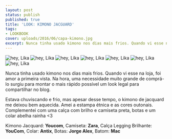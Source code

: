 ```yaml
---
layout: post
status: publish
published: true
title: 'LOOK: KIMONO JACGUARD'
tags:
- LOOKBOOK
cover: uploads/2016/06/capa-kimono.jpg
excerpt: Nunca tinha usado kimono nos dias mais frios. Quando vi esse na loja, foi amor a primeira vista. Na hora, uma necessidade muito grande de comprá-lo surgiu para montar o mais rápido possível um look legal para compartilhar no blog.
---
```


<img class="blog-post-image" src="{{ site.baseUrl }}/uploads/2016/06/lookkimonojacquard01-1024x893.jpg" alt="hey, Lika"/>

<img class="blog-post-image" src="{{ site.baseUrl }}/uploads/2016/06/lookkimonojacquard02-1024x792.jpg" alt="hey, Lika"/>

<img class="blog-post-image" src="{{ site.baseUrl }}/uploads/2016/06/lookkimonojacquard03-1024x760.jpg" alt="hey, Lika"/>

<img class="blog-post-image" src="{{ site.baseUrl }}/uploads/2016/06/lookkimonojacquard04-1024x682.jpg" alt="hey, Lika"/>

<img class="blog-post-image" src="{{ site.baseUrl }}/uploads/2016/06/lookkimonojacquard05-1024x682.jpg" alt="hey, Lika"/>

<img class="blog-post-image" src="{{ site.baseUrl }}/uploads/2016/06/lookkimonojacquard06-1024x683.jpg" alt="hey, Lika"/>

<img class="blog-post-image" src="{{ site.baseUrl }}/uploads/2016/06/lookkimonojacquard07-1024x834.jpg" alt="hey, Lika"/>

Nunca tinha usado kimono nos dias mais frios. Quando vi esse na loja, foi amor a primeira vista. Na hora, uma necessidade muito grande de comprá-lo surgiu para montar o mais rápido possível um look legal para compartilhar no blog.

Estava chuviscando e frio, mas apesar desse tempo, o kimono de jacquard me deixou bem aquecida. Amei a estampa étnica e as cores outonais. Complementei com uma calça com brilho e camiseta preta, botas e um colar abelha rainha <3

Kimono Jacquard: **Youcom**, Camiseta: **Zara**, Calça Legging Brilhante: **YouCom**, Colar: **Antix**, Botas: **Jorge Alex**, Batom: **Mac**
